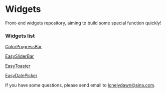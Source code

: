 # Widgets

Front-end widgets repository, aiming to build some special function quickly!

### Widgets list

[ColorProgressBar](https://github.com/lonelydawn/Widgets/tree/master/progressbar)

[EasySliderBar](https://github.com/lonelydawn/Widgets/tree/master/slider)

[EasyToaster](https://github.com/lonelydawn/Widgets/tree/master/toaster)

[EasyDatePicker](https://github.com/lonelydawn/Widgets/tree/master/datepicker)



If you have some questions, please send email to lonelydawn@sina.com.